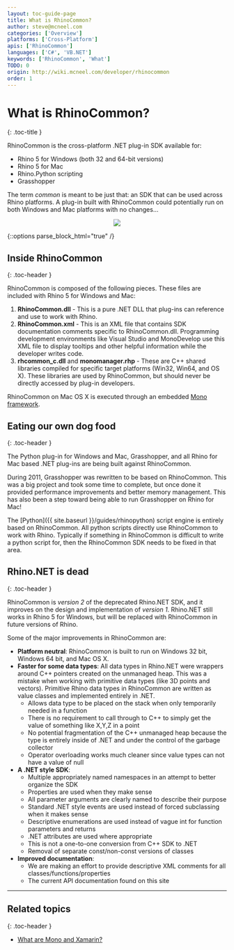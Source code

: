 ```yaml
---
layout: toc-guide-page
title: What is RhinoCommon?
author: steve@mcneel.com
categories: ['Overview']
platforms: ['Cross-Platform']
apis: ['RhinoCommon']
languages: ['C#', 'VB.NET']
keywords: ['RhinoCommon', 'What']
TODO: 0
origin: http://wiki.mcneel.com/developer/rhinocommon
order: 1
---
```



# What is RhinoCommon?
{: .toc-title }

RhinoCommon is the cross-platform .NET plug-in SDK available for:

- Rhino 5 for Windows (both 32 and 64-bit versions)
- Rhino 5 for Mac
- Rhino.Python scripting
- Grasshopper

The term _common_ is meant to be just that: an SDK that can be used across Rhino platforms. A plug-in built with RhinoCommon could potentially run on both Windows and Mac platforms with no changes...

<div align="center">
  <img src="{{ site.baseurl }}/images/rhinocommon_one_binary_two_platforms.png">
</div>

{::options parse_block_html="true" /}

## Inside RhinoCommon
{: .toc-header }

RhinoCommon is composed of the following pieces.  These files are included with Rhino 5 for Windows and Mac:

1. **RhinoCommon.dll** - This is a pure .NET DLL that plug-ins can reference and use to work with Rhino.
1. **RhinoCommon.xml** - This is an XML file that contains SDK documentation comments specific to RhinoCommon.dll. Programming development environments like Visual Studio and MonoDevelop use this XML file to display tooltips and other helpful information while the developer writes code.
1. **rhcommon_c.dll** and **monomanager.rhp** - These are C++ shared libraries compiled for specific target platforms (Win32, Win64, and OS X). These libraries are used by RhinoCommon, but should never be directly accessed by plug-in developers.

RhinoCommon on Mac OS X is executed through an embedded [Mono framework](http://www.mono-project.com/).

## Eating our own dog food
{: .toc-header }

The Python plug-in for Windows and Mac, Grasshopper, and all Rhino for Mac based .NET plug-ins are being built against RhinoCommon.

During 2011, Grasshopper was rewritten to be based on RhinoCommon.  This was a big project and took some time to complete, but once done it provided performance improvements and better memory management.  This has also been a step toward being able to run Grasshopper on Rhino for Mac!

The [Python]({{ site.baseurl }}/guides/rhinopython) script engine is entirely based on RhinoCommon.  All python scripts directly use RhinoCommon to work with Rhino. Typically if something in RhinoCommon is difficult to write a python script for, then the RhinoCommon SDK needs to be fixed in that area.

## Rhino.NET is dead
{: .toc-header }

RhinoCommon is *version 2* of the deprecated Rhino.NET SDK, and it improves on the design and implementation of *version 1*.  Rhino.NET still works in Rhino 5 for Windows, but will be replaced with RhinoCommon in future versions of Rhino.  

Some of the major improvements in RhinoCommon are:

- **Platform neutral**: RhinoCommon is built to run on Windows 32 bit, Windows 64 bit, and Mac OS X.
- **Faster for some data types**: All data types in Rhino.NET were wrappers around C++ pointers created on the unmanaged heap. This was a mistake when working with primitive data types (like 3D points and vectors). Primitive Rhino data types in RhinoCommon are written as value classes and implemented entirely in .NET.
   - Allows data type to be placed on the stack when only temporarily needed in a function
   - There is no requirement to call through to C++ to simply get the value of something like X,Y,Z in a point
   - No potential fragmentation of the C++ unmanaged heap because the type is entirely inside of .NET and under the control of the garbage collector
   - Operator overloading works much cleaner since value types can not have a value of null
- **A .NET style SDK**:
   - Multiple appropriately named namespaces in an attempt to better organize the SDK
   - Properties are used when they make sense
   - All parameter arguments are clearly named to describe their purpose
   - Standard .NET style events are used instead of forced subclassing when it makes sense
   - Descriptive enumerations are used instead of vague int for function parameters and returns
   - .NET attributes are used where appropriate
   - This is not a one-to-one conversion from C++ SDK to .NET
   - Removal of separate const/non-const versions of classes
- **Improved documentation**:
   - We are making an effort to provide descriptive XML comments for all classes/functions/properties
   - The current API documentation found on this site

---

## Related topics
{: .toc-header }

- [What are Mono and Xamarin?](/guides/rhinocommon/what_are_mono_and_xamarin/)
